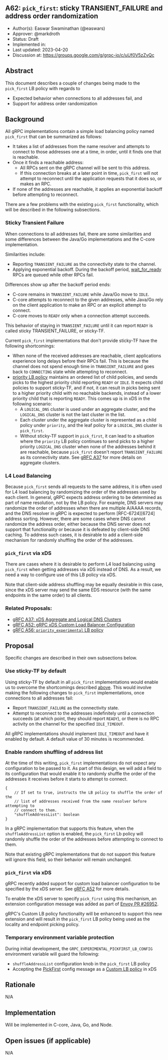 A62: `pick_first`: sticky TRANSIENT_FAILURE and address order randomization 
----
* Author(s): Easwar Swaminathan (@easwars)
* Approver: @markdroth
* Status: Draft
* Implemented in:
* Last updated: 2023-04-20
* Discussion at: https://groups.google.com/g/grpc-io/c/uUf0V5zZvQc

## Abstract

This document describes a couple of changes being made to the `pick_first` LB
policy with regards to
- Expected behavior when connections to all addresses fail, and
- Support for address order randomization

## Background

All gRPC implementations contain a simple load balancing policy named
`pick_first` that can be summarized as follows:
- It takes a list of addresses from the name resolver and attempts to connect to
  those addresses one at a time, in order, until it finds one that is reachable.
- Once it finds a reachable address:
  - All RPCs sent on the gRPC channel will be sent to this address.
  - If this connection breaks at a later point in time, `pick_first` will not
    attempt to reconnect until the application requests that it does so, or makes
    an RPC.
- If none of the addresses are reachable, it applies an exponential backoff
  before attempting to reconnect.

There are a few problems with the existing `pick_first` functionality, which
will be described in the following subsections.

### Sticky Transient Failure

When connections to all addresses fail, there are some similarities and some
differences between the Java/Go implementations and the C-core implementation.

Similarities include:
- Reporting `TRANSIENT_FAILURE` as the connectivity state to the channel.
- Applying exponential backoff. During the backoff period, [wait_for_ready][wfr]
  RPCs are queued while other RPCs fail.

Differences show up after the backoff period ends:
- C-core remains in `TRANSIENT_FAILURE` while Java/Go move to `IDLE`.
- C-core attempts to reconnect to the given addresses, while Java/Go rely on the
  client application to make an RPC or an explicit attempt to connect.
- C-core moves to `READY` only when a connection attempt succeeds.

This behavior of staying in `TRANSIENT_FAILURE` until it can report `READY` is
called sticky TRANSIENT_FAILURE, or sticky-TF.

Current `pick_first` implementations that don't provide sticky-TF have the
following shortcomings:
- When none of the received addresses are reachable, client applications
  experience long delays before their RPCs fail. This is because the channel
  does not spend enough time in `TRANSIENT_FAILURE` and goes back to
  `CONNECTING` state while attempting to reconnect.
- [priority LB policy][A56] maintains an ordered list of child policies, and
  sends picks to the highest priority child reporting `READY` or `IDLE`. It
  expects child policies to support sticky-TF, and if not, it can result in
  picks being sent to a higher priority child with no reachable backends,
  instead of a lower priority child that is reporting `READY`. This comes up is
  in xDS in the following scenario:
    - A `LOGICAL_DNS` cluster is used under an aggregate cluster, and the
      `LOGICAL_DNS` cluster is not the last cluster in the list.
    - Each cluster under the aggregate cluster is represented as a child policy
      under `priority`, and the leaf policy for a `LOGICAL_DNS` cluster is
      `pick_first`.
    - Without sticky-TF support in `pick_first`, it can lead to a situation
      where the `priority` LB policy continues to send picks to a higher
      priority `LOGICAL_DNS` cluster when none of the addresses behind it are
      reachable, because `pick_first` doesn't report `TRANSIENT_FAILURE` as its
      connectivity state. See [gRFC A37][A37] for more details on aggregate
      clusters.

[wfr]: https://github.com/grpc/grpc/blob/master/doc/wait-for-ready.md

### L4 Load Balancing

Because `pick_first` sends all requests to the same address, it is often used
for L4 load balancing by randomizing the order of the addresses used by each
client.  In general, gRPC expects address ordering to be determined as part of
name resolution, not by the LB policy. For example, DNS servers may randomize
the order of addresses when there are multiple A/AAAA records, and the DNS
resolver in gRPC is expected to perform [RFC-6724][6724] address sorting.
However, there are some cases where DNS cannot randomize the address order,
either because the DNS server does not support that functionality or because it
is defeated by client-side DNS caching. To address such cases, it is desirable
to add a client-side mechanism for randomly shuffling the order of the
addresses.

[6274]: https://www.rfc-editor.org/rfc/rfc6724.html

### `pick_first` via xDS

There are cases where it is desirable to perform L4 load balancing using
`pick_first` when getting addresses via xDS instead of DNS. As a result, we need
a way to configure use of this LB policy via xDS.

Note that client-side address shuffling may be equally desirable in this case,
since the xDS server may send the same EDS resource (with the same endpoints in
the same order) to all clients.

### Related Proposals:

* [gRFC A37: xDS Aggregate and Logical DNS Clusters][A37]
* [gRFC A52: gRPC xDS Custom Load Balancer Configuration][A52]
* [gRFC A56: `priority_experimental` LB policy][A56]

[A37]: A37-xds-aggregate-and-logical-dns-clusters.md
[A52]: A52-xds-custom-lb-policies.md
[A56]: A56-priority-lb-policy.md

## Proposal

Specific changes are described in their own subsections below.

### Use sticky-TF by default

Using sticky-TF by default in all `pick_first` implementations would enable us
to overcome the shortcomings described [above](#sticky-transient-failure). This
would involve making the following changes to `pick_first` implementations, once
connections to all addresses fail:
- Report `TRANSIENT_FAILURE` as the connectivity state.
- Attempt to reconnect to the addresses indefinitely until a connection succeeds
  (at which point, they should report `READY`), or there is no RPC activity on
  the channel for the specified `IDLE_TIMEOUT`.

All gRPC implementations should implement `IDLE_TIMEOUT` and have it enabled by
default. A default value of 30 minutes is recommended.

### Enable random shuffling of address list

At the time of this writing, `pick_first` implementations do not expect any
configuration to be passed to it. As part of this design, we will add a field to
its configuration that would enable it to randomly shuffle the order of the
addresses it receives before it starts to attempt to connect.

```
{
    // If set to true, instructs the LB policy to shuffle the order of the
    // list of addresses received from the name resolver before attempting to
    // connect to them.
    "shuffleAddressList": boolean
}
```

In a gRPC implementation that supports this feature, when the
`shuffleAddressList` option is enabled, the `pick_first` Lb policy will randomly
shuffle the order of the addresses before attempting to connect to them.

Note that existing gRPC implementations that do not support this feature will
ignore this field, so their behavior will remain unchanged.

### `pick_first` via xDS

gRPC recently added support for custom load balancer configuration to be
specified by the xDS server. See [gRFC A52][A52] for more details.

To enable the xDS server to specify `pick_first` using this mechanism, an
extension configuration message was added as part of [Envoy PR
#26952](https://github.com/envoyproxy/envoy/pull/26952).

gRPC's Custom LB policy functionality will be enhanced to support this new
extension and will result in the `pick_first` LB policy being used as the
locality and endpoint picking policy.

### Temporary environment variable protection

During initial development, the `GRPC_EXPERIMENTAL_PICKFIRST_LB_CONFIG`
environment variable will guard the following:
- `shuffleAddressList` configuration knob in the `pick_first` LB policy
- Accepting the [PickFirst][pf_xds] config message as a [Custom LB policy][A52]
  in xDS

[pf_xds]: https://github.com/envoyproxy/envoy/blob/3ea7ff04dd421646f6154dd5d0f6bd0f241c5ce2/api/envoy/extensions/load_balancing_policies/pick_first/v3/pick_first.proto#L18

## Rationale

N/A

## Implementation

Will be implemented in C-core, Java, Go, and Node.

## Open issues (if applicable)

N/A
